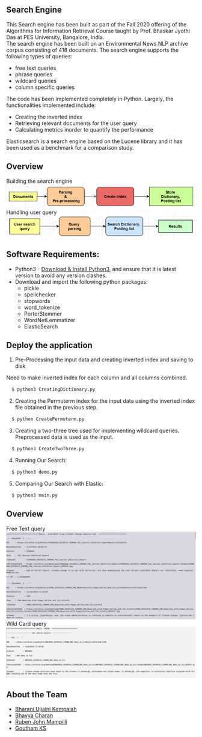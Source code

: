 ## Search Engine
This Search engine has been built as part of the Fall 2020 offering of the Algorithms for Information Retrieval Course taught by Prof. Bhaskar Jyothi Das at PES University, Bangalore, India. <br>
The search engine has been built on an Environmental News NLP archive corpus consisting of 418 documents. 
The search engine supports the following types of queries:
<ul>
 <li>free text queries</li>
 <li>phrase queries</li>
 <li>wildcard queries</li>
 <li>column specific queries</li>
</ul>

The code has been implemented completely in Python. 
Largely, the functionalities implemented include:
<ul>
 <li>Creating the inverted index</li>
 <li>Retrieving relevant documents for the user query</li>
 <li>Calculating metrics inorder to quantify the performance</li>
</ul>
Elasticsearch is a search engine based on the Lucene library and it has been used as a benchmark for a comparison study.<br>

## Overview
Building the search engine
![Building the search engine](/Images/workflow1.PNG)
Handling user query
![Handling user query](/Images/workflow2.PNG)
## Software Requirements:
<ul>
 <li>Python3 - <a href="https://www.python.org/">Download & Install Python3</a>, and ensure that it is latest version to avoid any version clashes.</li>
 <li>Download and import the following python packages:
  <ul>
   <li>pickle</li>
 <li>spellchecker</li>
 <li>stopwords</li>
 <li>word_tokenize</li>
 <li>PorterStemmer</li>
 <li>WordNetLemmatizer</li>
 <li>ElasticSearch</li>
  </ul>
 </ul>
 
## Deploy the application


 1) Pre-Processing the input data and creating inverted index and saving to disk

Need to make inverted index for each column and all columns combined.
```bash
  $ python3 CreatingDictionary.py
```

 2) Creating the Permuterm index for the input data using the inverted index file obtained in the previous step.
```bash    
  $ python CreatePermuterm.py
```

 3) Creating a two-three tree used for implementing wildcard queries. Preprocessed data is used as the input.
```bash
  $ python3 CreateTwoThree.py
```

 4) Running Our Search:
```bash
  $ python3 demo.py
```

 5) Comparing Our Search with Elastic:
```bash
  $ python3 main.py
```
## Overview
Free Text query
![Free Text query](/Images/FreeTextQuery.png)
Wild Card query
![Wild Card query](/Images/WildCardQuery.png)
## About the Team
<ul>
  <li><a href = "https://github.com/bharaniuk">Bharani Ujjaini Kempaiah</a></li>
  <li><a href = "https://github.com/BhavyaCharan">Bhavya Charan</a></li>
  <li><a href = "https://github.com/rubenjohn1999">Ruben John Mampilli</a></li>
  <li><a href = "https://github.com/ksg1998">Goutham KS</a></li>
 </ul>
